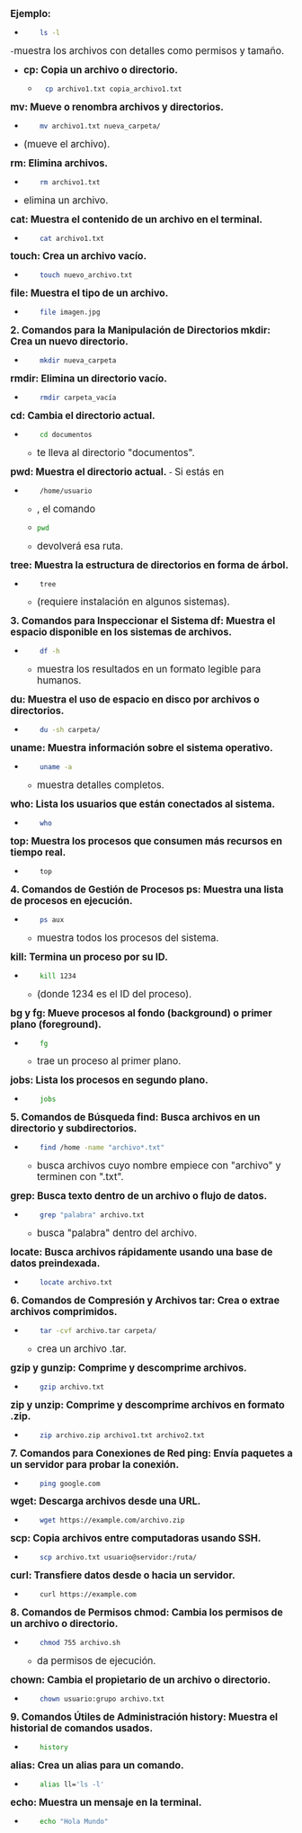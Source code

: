 <span style="font-size: 17px;"><strong>Ejemplo: </strong></span>

- ```bash
      ls -l
    ```

-<span style="font-size: 17px;">muestra los archivos con detalles como permisos y tamaño.</span>

- <span style="font-size: 17px;"><strong>cp: Copia un archivo o directorio.</strong></span>

    - ```bash 
        cp archivo1.txt copia_archivo1.txt
        ```


<span style="font-size: 17px;"><strong>mv: Mueve o renombra archivos y directorios.</strong></span>
- ```bash
      mv archivo1.txt nueva_carpeta/
    ```

- <span style="font-size: 17px;">(mueve el archivo).</span>

<span style="font-size: 17px;"><strong>rm: Elimina archivos.</strong></span>
- ```bash
      rm archivo1.txt
    ```

- <span style="font-size: 17px;">elimina un archivo.</span>

<span style="font-size: 17px;"><strong>cat: Muestra el contenido de un archivo en el terminal.</strong></span>
- ```bash
      cat archivo1.txt
    ```

<span style="font-size: 17px;"><strong>touch: Crea un archivo vacío.</strong></span>
- ```bash
      touch nuevo_archivo.txt
    ```

<span style="font-size: 17px;"><strong>file: Muestra el tipo de un archivo.</strong></span>
- ```bash
      file imagen.jpg
    ```

<span style="font-size: 17px;"><strong>2. Comandos para la Manipulación de Directorios</strong></span>
<span style="font-size: 17px;"><strong>mkdir: Crea un nuevo directorio.</strong></span>
- ```bash
      mkdir nueva_carpeta
    ```

<span style="font-size: 17px;"><strong>rmdir: Elimina un directorio vacío.</strong></span>
- ```bash
      rmdir carpeta_vacía
    ```

<span style="font-size: 17px;"><strong>cd: Cambia el directorio actual.</strong></span>
- ```bash
      cd documentos
    ```
    - <span style="font-size: 17px;">te lleva al directorio "documentos".</span>

<span style="font-size: 17px;"><strong>pwd: Muestra el directorio actual.</strong></span>
    - <span style="font-size: 17px;">Si estás en </span>
- ```bash
      /home/usuario
    ```
    - <span style="font-size: 17px;">, el comando </span>
    - ```bash
      pwd
      ```
    - <span style="font-size: 17px;">devolverá esa ruta.</span>

<span style="font-size: 17px;"><strong>tree: Muestra la estructura de directorios en forma de árbol.</strong></span>
- ```bash
      tree
    ```
    - <span style="font-size: 17px;">(requiere instalación en algunos sistemas).</span>

<span style="font-size: 17px;"><strong>3. Comandos para Inspeccionar el Sistema</strong></span>
<span style="font-size: 17px;"><strong>df: Muestra el espacio disponible en los sistemas de archivos.</strong></span>
- ```bash
      df -h
    ```
    - <span style="font-size: 17px;">muestra los resultados en un formato legible para humanos.</span>

<span style="font-size: 17px;"><strong>du: Muestra el uso de espacio en disco por archivos o directorios.</strong></span>
- ```bash
      du -sh carpeta/
    ```

<span style="font-size: 17px;"><strong>uname: Muestra información sobre el sistema operativo.</strong></span>
- ```bash
      uname -a
    ```
    - <span style="font-size: 17px;">muestra detalles completos.</span>

<span style="font-size: 17px;"><strong>who: Lista los usuarios que están conectados al sistema.</strong></span>
- ```bash
      who
    ```

<span style="font-size: 17px;"><strong>top: Muestra los procesos que consumen más recursos en tiempo real.</strong></span>
- ```bash
      top
    ```

<span style="font-size: 17px;"><strong>4. Comandos de Gestión de Procesos</strong></span>
<span style="font-size: 17px;"><strong>ps: Muestra una lista de procesos en ejecución.</strong></span>
- ```bash
      ps aux
    ```
    - <span style="font-size: 17px;">muestra todos los procesos del sistema.</span>

<span style="font-size: 17px;"><strong>kill: Termina un proceso por su ID.</strong></span>
- ```bash
      kill 1234
    ```
    - <span style="font-size: 17px;">(donde 1234 es el ID del proceso).</span>

<span style="font-size: 17px;"><strong>bg y fg: Mueve procesos al fondo (background) o primer plano (foreground).</strong></span>
- ```bash
      fg
    ```
    - <span style="font-size: 17px;">trae un proceso al primer plano.</span>

<span style="font-size: 17px;"><strong>jobs: Lista los procesos en segundo plano.</strong></span>
- ```bash
      jobs
    ```

<span style="font-size: 17px;"><strong>5. Comandos de Búsqueda</strong></span>
<span style="font-size: 17px;"><strong>find: Busca archivos en un directorio y subdirectorios.</strong></span>
- ```bash
      find /home -name "archivo*.txt"
    ```
    - <span style="font-size: 17px;">busca archivos cuyo nombre empiece con "archivo" y terminen con ".txt".</span>

<span style="font-size: 17px;"><strong>grep: Busca texto dentro de un archivo o flujo de datos.</strong></span>
- ```bash
      grep "palabra" archivo.txt
    ```
    - <span style="font-size: 17px;">busca "palabra" dentro del archivo.</span>

<span style="font-size: 17px;"><strong>locate: Busca archivos rápidamente usando una base de datos preindexada.</strong></span>
- ```bash
      locate archivo.txt
    ```

<span style="font-size: 17px;"><strong>6. Comandos de Compresión y Archivos</strong></span>
<span style="font-size: 17px;"><strong>tar: Crea o extrae archivos comprimidos.</strong></span>
- ```bash
      tar -cvf archivo.tar carpeta/
    ```
    - <span style="font-size: 17px;">crea un archivo .tar.</span>

<span style="font-size: 17px;"><strong>gzip y gunzip: Comprime y descomprime archivos.</strong></span>
- ```bash
      gzip archivo.txt
    ```

<span style="font-size: 17px;"><strong>zip y unzip: Comprime y descomprime archivos en formato .zip.</strong></span>
- ```bash
      zip archivo.zip archivo1.txt archivo2.txt
    ```

<span style="font-size: 17px;"><strong>7. Comandos para Conexiones de Red</strong></span>
<span style="font-size: 17px;"><strong>ping: Envía paquetes a un servidor para probar la conexión.</strong></span>
- ```bash
      ping google.com
    ```

<span style="font-size: 17px;"><strong>wget: Descarga archivos desde una URL.</strong></span>
- ```bash
      wget https://example.com/archivo.zip
    ```

<span style="font-size: 17px;"><strong>scp: Copia archivos entre computadoras usando SSH.</strong></span>
- ```bash
      scp archivo.txt usuario@servidor:/ruta/
    ```

<span style="font-size: 17px;"><strong>curl: Transfiere datos desde o hacia un servidor.</strong></span>
- ```bash
      curl https://example.com
    ```

<span style="font-size: 17px;"><strong>8. Comandos de Permisos</strong></span>
<span style="font-size: 17px;"><strong>chmod: Cambia los permisos de un archivo o directorio.</strong></span>
- ```bash
      chmod 755 archivo.sh
    ```
    - <span style="font-size: 17px;">da permisos de ejecución.</span>

<span style="font-size: 17px;"><strong>chown: Cambia el propietario de un archivo o directorio.</strong></span>
- ```bash
      chown usuario:grupo archivo.txt
    ```

<span style="font-size: 17px;"><strong>9. Comandos Útiles de Administración</strong></span>
<span style="font-size: 17px;"><strong>history: Muestra el historial de comandos usados.</strong></span>
- ```bash
      history
    ```

<span style="font-size: 17px;"><strong>alias: Crea un alias para un comando.</strong></span>
- ```bash
      alias ll='ls -l'
    ```

<span style="font-size: 17px;"><strong>echo: Muestra un mensaje en la terminal.</strong></span>
- ```bash
      echo "Hola Mundo"
    ```

